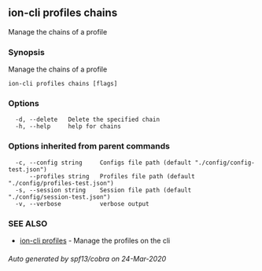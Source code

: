 ## ion-cli profiles chains

Manage the chains of a profile

### Synopsis

Manage the chains of a profile

```
ion-cli profiles chains [flags]
```

### Options

```
  -d, --delete   Delete the specified chain
  -h, --help     help for chains
```

### Options inherited from parent commands

```
  -c, --config string     Configs file path (default "./config/config-test.json")
      --profiles string   Profiles file path (default "./config/profiles-test.json")
  -s, --session string    Session file path (default "./config/session-test.json")
  -v, --verbose           verbose output
```

### SEE ALSO

* [ion-cli profiles](ion-cli_profiles.md)	 - Manage the profiles on the cli

###### Auto generated by spf13/cobra on 24-Mar-2020
